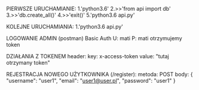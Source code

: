 PIERWSZE URUCHAMIANIE:
1.'python3.6'
2.>>'from api import db'
3.>>'db.create_all()'
4.>>'exit()'
5.'python3.6 api.py'

KOLEJNE URUCHAMIANIA:
1.'python3.6 api.py'

LOGOWANIE ADMIN
(postman)
Basic Auth
U: mati
P: mati
otrzymujemy token

DZIAŁANIA Z TOKENEM
header: 
    key: x-access-token
    value: "tutaj otrzymany token"

REJESTRACJA NOWEGO UŻYTKOWNIKA (/register):
metoda: POST
body: {
"username": "user1",
"email": "user1@user.pl",
"password": "user1"
}